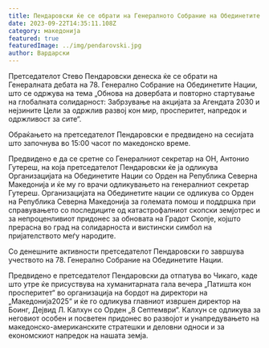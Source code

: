 ```yaml
---
title: Пендаровски ќе се обрати на Генералното Собрание на Обединетите нации
date: 2023-09-22T14:35:11.108Z
category: македонија
featured: true
featuredImage: ../img/pendarovski.jpg
author: Вардарски
---
```

<!--StartFragment-->

Претседателот Стево Пендаровски денеска ќе се обрати на Генералната дебата на 78. Генерално Собрание на Обединетите Нации, што се одржува на тема „Обнова на довербата и повторно стартување на глобалната солидарност: Забрзување на акцијата за Агендата 2030 и нејзините Цели за одржлив развој кон мир, просперитет, напредок и одржливост за сите“.

Обраќањето на претседателот Пендаровски е предвидено на сесијата што започнува во 15:00 часот по македонско време.

Предвидено е да се сретне со Генералниот секретар на ОН, Антонио Гутереш, на која претседателот Пендаровски ќе ја одликува Организацијата на Обединетите Нации со Орден на Република Северна Македонија и ќе му го врачи одликувањето на генералниот секретар Гутереш. Организацијата на Обединетите нации се одликува со Орден на Република Северна Македонија за големата помош и поддршка при справувањето со последиците од катастрофалниот скопски земјотрес и за непроценливиот придонес за обновата на Градот Скопје, којшто прерасна во град на солидарноста и вистински симбол на пријателството меѓу народите.

Со денешните активности претседателот Пендаровски го завршува учеството на 78. Генерално Собрание на Обединетите Нации.

Предвидено е претседателот Пендаровски да отпатува во Чикаго, каде што утре ќе присуствува на хуманитарната гала вечера „Патишта кон просперитет“ во организација на бордот на директори на „Македонија2025“ и ќе го одликува главниот извршен директор на Боинг, Дејвид Л. Калхун со Орден „8 Септември“. Калхун се одликува за неговиот особен и посветен придонес во развојот и унапредувањето на македонско-американските стратешки и деловни односи и за економскиот напредок на нашата земја.

<!--EndFragment-->